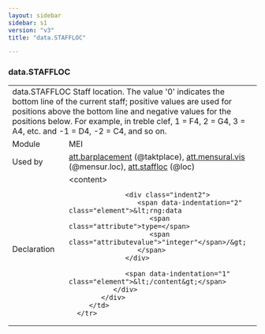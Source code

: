 ```yaml
---
layout: sidebar
sidebar: s1
version: "v3"
title: "data.STAFFLOC"

---
```


<div class="macroSpec">
   <h3 id="data.STAFFLOC">data.STAFFLOC</h3>
   <table class="wovenodd">
      <tr>
         <td colspan="2" class="wovenodd-col2">
            <span class="label">data.STAFFLOC</span> Staff location. The value '0' indicates the bottom line of the current staff; positive
            values are used for positions above the bottom line and negative values for the positions
            below. For example, in treble clef, 1 = F4, 2 = G4, 3 = A4, etc. and -1 = D4, -2 =
            C4, and
            so on.
         </td>
      </tr>
      <tr>
         <td class="wovenodd-col1">
            <span class="label" lang="en">Module</span>
         </td>
         <td class="wovenodd-col2">MEI</td>
      </tr>
      <tr>
         <td class="wovenodd-col1">
            <span class="label" lang="en">Used by</span>
         </td>
         <td class="wovenodd-col2">
            <div class="parent">
               <a class="link_odd_classSpec" href="/{{ page.version }}/att.barplacement">att.barplacement</a> (@taktplace), 
               <a class="link_odd_classSpec" href="/{{ page.version }}/att.mensural.vis">att.mensural.vis</a> (@mensur.loc), 
               <a class="link_odd_classSpec" href="/{{ page.version }}/att.staffloc">att.staffloc</a> (@loc)
            </div>
         </td>
      </tr>
      <tr>
         <td class="wovenodd-col1">
            <span class="label" lang="en">Declaration</span>
         </td>
         <td class="wovenodd-col2">
            <div xml:space="preserve" class="pre">
               <div class="indent1">
                  <span data-indentation="1" class="element">&lt;content&gt;</span>
                  
                  <div class="indent2">
                     <span data-indentation="2" class="element">&lt;rng:data 
                        <span class="attribute">type=</span>
                        <span class="attributevalue">"integer"</span>/&gt;
                     </span>
                  </div>
                  
                  <span data-indentation="1" class="element">&lt;/content&gt;</span>
               </div>
            </div>
         </td>
      </tr>
   </table>
</div>